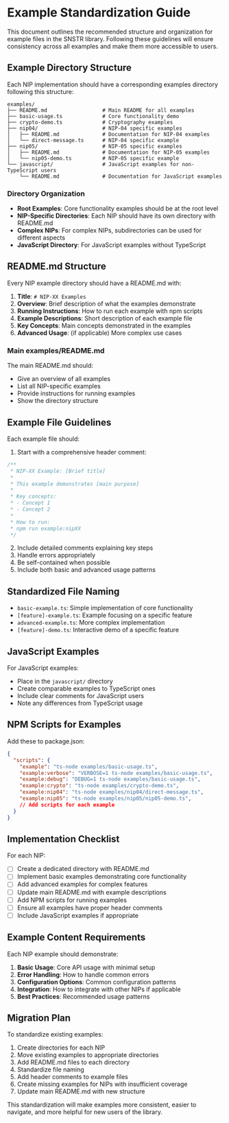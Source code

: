 # Example Standardization Guide

This document outlines the recommended structure and organization for example files in the SNSTR library. Following these guidelines will ensure consistency across all examples and make them more accessible to users.

## Example Directory Structure

Each NIP implementation should have a corresponding examples directory following this structure:

```
examples/
├── README.md                  # Main README for all examples
├── basic-usage.ts             # Core functionality demo
├── crypto-demo.ts             # Cryptography examples
├── nip04/                     # NIP-04 specific examples
│   ├── README.md              # Documentation for NIP-04 examples
│   └── direct-message.ts      # NIP-04 specific example
├── nip05/                     # NIP-05 specific examples
│   ├── README.md              # Documentation for NIP-05 examples
│   └── nip05-demo.ts          # NIP-05 specific example
└── javascript/                # JavaScript examples for non-TypeScript users
    └── README.md              # Documentation for JavaScript examples
```

### Directory Organization

- **Root Examples**: Core functionality examples should be at the root level
- **NIP-Specific Directories**: Each NIP should have its own directory with README.md
- **Complex NIPs**: For complex NIPs, subdirectories can be used for different aspects
- **JavaScript Directory**: For JavaScript examples without TypeScript

## README.md Structure

Every NIP example directory should have a README.md with:

1. **Title**: `# NIP-XX Examples`
2. **Overview**: Brief description of what the examples demonstrate
3. **Running Instructions**: How to run each example with npm scripts
4. **Example Descriptions**: Short description of each example file
5. **Key Concepts**: Main concepts demonstrated in the examples
6. **Advanced Usage**: (if applicable) More complex use cases

### Main examples/README.md

The main README.md should:
- Give an overview of all examples
- List all NIP-specific examples
- Provide instructions for running examples
- Show the directory structure

## Example File Guidelines

Each example file should:

1. Start with a comprehensive header comment:
```typescript
/**
 * NIP-XX Example: [Brief title]
 * 
 * This example demonstrates [main purpose]
 * 
 * Key concepts:
 * - Concept 1
 * - Concept 2
 * 
 * How to run:
 * npm run example:nipXX
 */
```

2. Include detailed comments explaining key steps
3. Handle errors appropriately
4. Be self-contained when possible
5. Include both basic and advanced usage patterns

## Standardized File Naming

- `basic-example.ts`: Simple implementation of core functionality
- `[feature]-example.ts`: Example focusing on a specific feature
- `advanced-example.ts`: More complex implementation
- `[feature]-demo.ts`: Interactive demo of a specific feature

## JavaScript Examples

For JavaScript examples:
- Place in the `javascript/` directory
- Create comparable examples to TypeScript ones
- Include clear comments for JavaScript users
- Note any differences from TypeScript usage

## NPM Scripts for Examples

Add these to package.json:

```json
{
  "scripts": {
    "example": "ts-node examples/basic-usage.ts",
    "example:verbose": "VERBOSE=1 ts-node examples/basic-usage.ts",
    "example:debug": "DEBUG=1 ts-node examples/basic-usage.ts",
    "example:crypto": "ts-node examples/crypto-demo.ts",
    "example:nip04": "ts-node examples/nip04/direct-message.ts",
    "example:nip05": "ts-node examples/nip05/nip05-demo.ts",
    // Add scripts for each example
  }
}
```

## Implementation Checklist

For each NIP:

- [ ] Create a dedicated directory with README.md
- [ ] Implement basic examples demonstrating core functionality
- [ ] Add advanced examples for complex features
- [ ] Update main README.md with example descriptions
- [ ] Add NPM scripts for running examples
- [ ] Ensure all examples have proper header comments
- [ ] Include JavaScript examples if appropriate

## Example Content Requirements

Each NIP example should demonstrate:

1. **Basic Usage**: Core API usage with minimal setup
2. **Error Handling**: How to handle common errors
3. **Configuration Options**: Common configuration patterns
4. **Integration**: How to integrate with other NIPs if applicable
5. **Best Practices**: Recommended usage patterns

## Migration Plan

To standardize existing examples:

1. Create directories for each NIP
2. Move existing examples to appropriate directories
3. Add README.md files to each directory
4. Standardize file naming
5. Add header comments to example files
6. Create missing examples for NIPs with insufficient coverage
7. Update main README.md with new structure

This standardization will make examples more consistent, easier to navigate, and more helpful for new users of the library. 